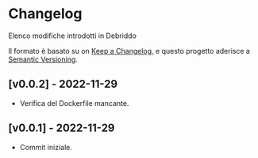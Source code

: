 # Changelog

Elenco modifiche introdotti in Debriddo

Il formato è basato su on [Keep a Changelog](https://keepachangelog.com/en/1.0.0/),
e questo progetto aderisce a [Semantic Versioning](https://semver.org/spec/v2.0.0.html).

## [v0.0.2] - 2022-11-29

- Verifica del Dockerfile mancante.

## [v0.0.1] - 2022-11-29

- Commit iniziale.

